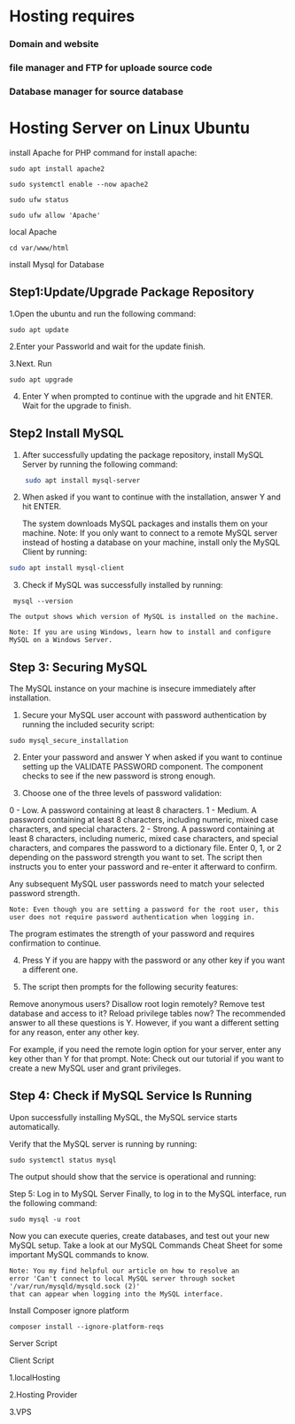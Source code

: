 # Hosting requires

### Domain and website

### file manager and FTP for uploade source code

### Database manager for source database

# Hosting Server on Linux Ubuntu

install Apache for PHP
command for install apache:

```
sudo apt install apache2

sudo systemctl enable --now apache2

sudo ufw status

sudo ufw allow 'Apache'

```

local Apache

```
cd var/www/html
```

install Mysql for Database

## Step1:Update/Upgrade Package Repository

1.Open the ubuntu and run the following command:

```
sudo apt update
```

2.Enter your Passworld and wait for the update finish.

3.Next. Run

```
sudo apt upgrade
```

4. Enter Y when prompted to continue with the upgrade and hit ENTER. Wait for the upgrade to finish.

## Step2 Install MySQL

1. After successfully updating the package repository, install MySQL Server by running the following command:

```sh
    sudo apt install mysql-server
```

2. When asked if you want to continue with the installation, answer Y and hit ENTER.


    The system downloads MySQL packages and installs them on your machine.
    Note: If you only want to connect to a remote MySQL server instead of
    hosting a database on your machine, install only the MySQL Client by running:

```sh
sudo apt install mysql-client

```

3. Check if MySQL was successfully installed by running:

```
 mysql --version

```

    The output shows which version of MySQL is installed on the machine.

    Note: If you are using Windows, learn how to install and configure MySQL on a Windows Server.

## Step 3: Securing MySQL

The MySQL instance on your machine is insecure immediately after installation.

1. Secure your MySQL user account with password authentication by running the included security script:

```
sudo mysql_secure_installation

```

2. Enter your password and answer Y when asked if you want to continue setting up the VALIDATE PASSWORD component. The component checks to see if the new password is strong enough.

3. Choose one of the three levels of password validation:

0 - Low. A password containing at least 8 characters.
1 - Medium. A password containing at least 8 characters, including numeric, mixed case characters, and special characters.
2 - Strong. A password containing at least 8 characters, including numeric, mixed case characters, and special characters, and compares the password to a dictionary file.
Enter 0, 1, or 2 depending on the password strength you want to set. The script then instructs you to enter your password and re-enter it afterward to confirm.

Any subsequent MySQL user passwords need to match your selected password strength.

    Note: Even though you are setting a password for the root user, this user does not require password authentication when logging in.

The program estimates the strength of your password and requires confirmation to continue.

4. Press Y if you are happy with the password or any other key if you want a different one.

5. The script then prompts for the following security features:

Remove anonymous users?
Disallow root login remotely?
Remove test database and access to it?
Reload privilege tables now?
The recommended answer to all these questions is Y. However, if you want a different setting for any reason, enter any other key.

For example, if you need the remote login option for your server, enter any key other than Y for that prompt.
Note: Check out our tutorial if you want to create a new MySQL user and grant privileges.

## Step 4: Check if MySQL Service Is Running

Upon successfully installing MySQL, the MySQL service starts automatically.

Verify that the MySQL server is running by running:

```
sudo systemctl status mysql
```

The output should show that the service is operational and running:

Step 5: Log in to MySQL Server
Finally, to log in to the MySQL interface, run the following command:

```
sudo mysql -u root
```

Now you can execute queries, create databases, and test out your new MySQL setup. Take a look at our MySQL Commands Cheat Sheet for some important MySQL commands to know.

    Note: You my find helpful our article on how to resolve an
    error 'Can't connect to local MySQL server through socket '/var/run/mysqld/mysqld.sock (2)'
    that can appear when logging into the MySQL interface.

Install Composer ignore platform

```
composer install --ignore-platform-reqs
```

Server Script

Client Script

1.localHosting

2.Hosting Provider

3.VPS
